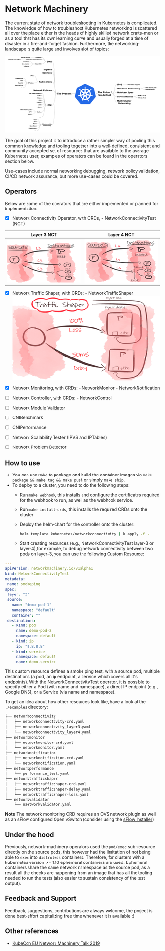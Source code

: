 # Network Machinery

The current state of network troubleshooting in Kubernetes is complicated. The knowledge of how to troubleshoot Kubernetes networking is scattered all over the place
either in the heads of highly skilled network crafts-men or as a tool that has its own learning curve and usually forged at a time of disaster in a fire-and-forget fashion. Furthermore, the networking-landscape is quite large and involves alot of topics:

![networking-landscape](docs/images/2019-11-11-14-42-45.png)

The goal of this project is to introduce a rather simpler way of pooling this common knowledge and tooling together into a well-defined, consistent and community-accepted set of resources
that are available to the average Kubernetes user, examples of operators can be found in the operators section below.

Use-cases include normal networking debugging, network policy validation, CI/CD network assurance, but more use-cases could be covered.

## Operators

Below are some of the operators that are either implemented or planned for implementation:

- [x] Network Connectivity Operator, with CRDs,
      - NetworkConnectivityTest (NCT)

Layer 3 NCT         |  Layer 4 NCT
:-------------------------:|:-------------------------:
![layer3](docs/images/2019-11-11-14-56-26.png) |  ![layer4](docs/images/2019-11-11-14-57-15.png)

- [x] Network Traffic Shaper, with CRDs:
      - NetworkTrafficShaper
      ![traffic-shaper](docs/images/2019-11-11-15-01-20.png)

- [x] Network Monitoring, with CRDs:
      - NetworkMonitor
      - NetworkNotification
- [ ] Network Controller, with CRDs:
      - NetworkControl
- [ ] Network Module Validator
- [ ] CNIBenchmark
- [ ] CNIPerformance
- [ ] Network Scalability Tester (IPVS and IPTables)
- [ ] Network Problem Detector

## How to use

- You can use `Make` to package and build the container images via `make package && make tag && make push` or simply `make ship`.
- To deploy to a cluster, you need to do the following steps:
  - Run `make webhook`, this installs and configure the certificates required for the webhook to run, as well as the webhook service.
  - Run `make install-crds`, this installs the required CRDs onto the cluster
  - Deploy the helm-chart for the controller onto the cluster:

    ```bash
    helm template kubernetes/networkconnectivity | k apply -f -
    ```

  - Start creating resources (e.g., NetworkConnectivityTest layer-3 or layer-4),for example, to debug network connectivity between two pods on layer-3, you can use the following Custom Resource:

 ```yaml
 ---
apiVersion: networkmachinery.io/v1alpha1
kind: NetworkConnectivityTest
metadata:
  name: smokeping
spec:
  layer: "3"
  source:
    name: "demo-pod-1"
    namespace: "default"
    container: ""
  destinations:
    - kind: pod
      name: demo-pod-2
      namespace: default
    - kind: ip
      ip: "8.8.8.8"
    - kind: service
      namespace: default
      name: demo-service
```

This custom resource defines a smoke ping test, with a source pod, multiple destinations (a pod, an ip endpoint, a service which covers all it's endpoints). With the NetworkConnectivityTest operator, it is possible to specify either a Pod (with name and namespace), a direct IP endpoint (e.g., Google DNS), or a Service (via name and namespace).

To get an idea about how other resources look like, have a look at the `./examples` directory:

```bash
├── networkconnectivity
│   ├── networkconnectivity-crd.yaml
│   ├── networkconnectivity_layer3.yaml
│   └── networkconnectivity_layer4.yaml
├── networkmonitor
│   ├── networkmonitor-crd.yaml
│   └── networkmonitor.yaml
├── networknotification
│   ├── networknotification-crd.yaml
│   └── networknotification.yaml
├── networkperformance
│   └── performance_test.yaml
├── networktrafficshaper
│   ├── networktrafficshaper-crd.yaml
│   ├── networktrafficshaper-delay.yaml
│   └── networktrafficshaper-loss.yaml
└── networkvalidator
    └── naetworkvalidator.yaml
```

**Note**
The network monitoring CRD requires an OVS network plugin as well as an sFlow configured Open vSwitch (consider using the [sFlow Installer](https://github.com/networkmachinery/sflow-ovs-installer))

## Under the hood

Previously, network-machinery operators used the `pod/exec` sub-resource directly on the source pods, this however had the limitation of not being able to `exec` into `distroless` containers. 
Therefore, for clusters with a kubernetes version >= 1.16 ephemeral containers are used. Ephemeral containers share the same network namespace as the source pod, 
as a result all the checks are happening from an image that has all the tooling needed to run the tests (also easier to sustain consistency of the test output).

## Feedback and Support

Feedback, suggestions, contributions are always welcome, the project is done best-effort capitalizing free time whenever it is available :)

## Other references

- [KubeCon EU Network Machinery Talk 2019](https://www.youtube.com/watch?v=JsJoRkmzoa0)